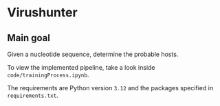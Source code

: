 # Virushunter
## Main goal
Given a nucleotide sequence, determine the probable hosts.

To view the implemented pipeline, take a look inside `code/trainingProcess.ipynb`.

The requirements are Python version `3.12` and the packages specified in `requirements.txt`.